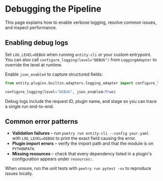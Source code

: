 # Debugging the Pipeline

This page explains how to enable verbose logging, resolve common issues, and inspect performance.

## Enabling debug logs

Set `LOG_LEVEL=DEBUG` when running `entity-cli` or your custom entrypoint. You can also call `configure_logging(level="DEBUG")` from `LoggingAdapter` to override the level at runtime.

Enable `json_enabled` to capture structured fields:

```python
from entity.plugins.builtin.adapters.logging_adapter import configure_logging

configure_logging(level="DEBUG", json_enabled=True)
```

Debug logs include the request ID, plugin name, and stage so you can trace a single run end-to-end.

## Common error patterns

- **Validation failures** – run `poetry run entity-cli --config your.yaml` with `LOG_LEVEL=DEBUG` to print the exact field causing the error.
- **Plugin import errors** – verify the import path and that the module is on `PYTHONPATH`.
- **Missing resources** – check that every dependency listed in a plugin's configuration appears under `resources:`.

When unsure, run the unit tests with `poetry run pytest -vv` to reproduce issues locally.

